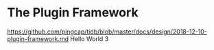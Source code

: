 # The Plugin Framework

https://github.com/pingcap/tidb/blob/master/docs/design/2018-12-10-plugin-framework.md
Hello World 3
